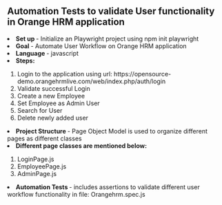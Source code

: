 <html><h2>Automation Tests to validate User functionality in Orange HRM application</h2>
<li><strong> Set up </strong> - Initialize an Playwright project using npm init playwright</li>
<li><strong> Goal </strong> - Automate User Workflow on Orange HRM application</li>
<li><strong> Language </strong> - javascript </li>
<li><strong> Steps: </strong> </li>
 <ol>
   <li> Login to the application using url: https://opensource-demo.orangehrmlive.com/web/index.php/auth/login </li>
  <li> Validate successful Login</li>
  <li> Create a new Employee </li>
  <li> Set Employee as Admin User </li>
  <li>  Search for User</li>
  <li> Delete newly added user</li>
   </ol>
<li><strong> Project Structure </strong> - Page Object Model is used to organize different pages as different classes </li>
 <li><strong> Different page classes are mentioned below: </strong> </li>
  <ol> 
  <li> LoginPage.js </li>
  <li> EmployeePage.js </li>
 <li> AdminPage.js </li>
  </ol>
 <li><strong> Automation Tests </strong> - includes assertions to validate different user workflow functionality in file: Orangehrm.spec.js </li>
</html>


